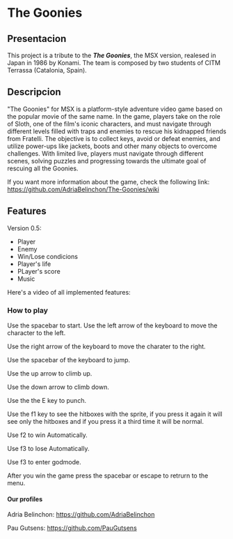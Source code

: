 # The Goonies
## Presentacion
This project is a tribute to the **_The Goonies_**, the MSX version, realesed in Japan in 1986 by Konami. The team is composed by two students of CITM Terrassa (Catalonia, Spain).

## Descripcion
"The Goonies" for MSX is a platform-style adventure video game based on the popular movie of the same name.
In the game, players take on the role of Sloth, one of the film's iconic characters, and must navigate through different levels filled with traps and enemies to rescue his kidnapped friends from Fratelli.
The objective is to collect keys, avoid or defeat enemies, and utilize power-ups like jackets, boots and other many objects to overcome challenges. With limited live, players must navigate through different scenes, solving puzzles and progressing towards the ultimate goal of rescuing all the Goonies.


If you want more information about the game, check the following link: https://github.com/AdriaBelinchon/The-Goonies/wiki

## Features

Version 0.5:
- Player
- Enemy
- Win/Lose condicions
- Player's life
- PLayer's score
- Music
  
Here's a video of all implemented features:

### How to play
Use the spacebar to start.
Use the left arrow of the keyboard to move the character to the left.

Use the right arrow of the keyboard to move the charater to the right.

Use the spacebar of the keyboard to jump.

Use the up arrow to climb up.

Use the down arrow to climb down.

Use the the E key to punch.

Use the f1 key to see the hitboxes with the sprite, if you press it again it will see only the hitboxes and if you press it a third time it will be normal.

Use f2 to win Automatically.

Use f3 to lose Automatically.

Use f3 to enter godmode.

After you win the game press the spacebar or escape to retrurn to the menu.

#### Our profiles

Adria Belinchon: https://github.com/AdriaBelinchon

Pau Gutsens: https://github.com/PauGutsens
